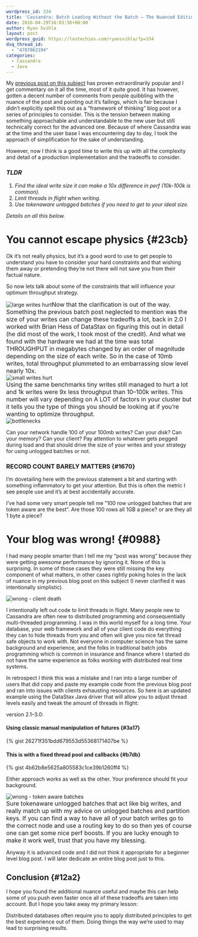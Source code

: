 ```yaml
---
wordpress_id: 334
title: 'Cassandra: Batch Loading Without the Batch — The Nuanced Edition'
date: 2016-04-29T16:03:56+00:00
author: Ryan Svihla
layout: post
wordpress_guid: https://lostechies.com/ryansvihla/?p=334
dsq_thread_id:
  - "4787862194"
categories:
  - Cassandra
  - Java
---
```

<p id="f7a7">
  My <a href="https://lostechies.com/ryansvihla/2014/08/28/cassandra-batch-loading-without-the-batch-keyword/" data-href="https://medium.com/@foundev/cassandra-batch-loading-without-the-batch-keyword-40f00e35e23e#.onf6o98p8">previous post on this subject</a> has proven extraordinarily popular and I get commentary on it all the time, most of it quite good. It has however, gotten a decent number of comments from people quibbling with the nuance of the post and pointing out it’s failings, which is fair because I didn’t explicitly spell this out as a “framework of thinking” blog post or a series of principles to consider. This is the tension between making something approachable and understandable to the new user but still technically correct for the advanced one. Because of where Cassandra was at the time and the user base I was encountering day to day, I took the approach of simplification for the sake of understanding.
</p>

<p id="fb4d">
  However, now I think is a good time to write this up with all the complexity and detail of a production implementation and the tradeoffs to consider.
</p>

### _TLDR_

  1. _Find the ideal write size it can make a 10x difference in perf (10k-100k is common)._
  2. _Limit threads in flight when writing._
  3. _Use tokenaware unlogged batches if you need to get to your ideal size._

_Details on all this below._

# You cannot escape physics {#23cb}

<p id="1466">
  Ok it’s not really physics, but it’s a good word to use to get people to understand you have to consider your hard constraints and that wishing them away or pretending they’re not there will not save you from their factual nature.
</p>

<p id="e744">
  So now lets talk about some of the constraints that will influence your optimum throughput strategy.
</p>

<div>
  <img src="https://cdn-images-1.medium.com/max/1600/0*_JADLLa1R1Noa6Gw.jpg" alt="large writes hurt" data-image-id="0*_JADLLa1R1Noa6Gw.jpg" data-external-src="http://i.imgur.com/7YloSab.jpg" /><span style="font-size: 16px;">Now that the clarification is out of the way. Something the previous batch post neglected to mention was the size of your writes can change these tradeoffs a lot, back in 2.0 I worked with Brian Hess of DataStax on figuring this out in detail (he did most of the work, I took most of the credit). And what we found with the hardware we had at the time was total THROUGHPUT in megabytes changed by an order of magnitude depending on the size of each write. So in the case of 10mb writes, total throughput plummeted to an embarrassing slow level nearly 10x.</span>
</div>

<div>
</div>

<div>
  <img src="https://cdn-images-1.medium.com/max/1600/0*DZevfAvMS0Pl9tnr.jpg" alt="small writes hurt" data-image-id="0*DZevfAvMS0Pl9tnr.jpg" data-external-src="http://i.imgur.com/XYNoQTg.jpg" />
</div>

<div>
  <span style="font-size: 16px;">Using the same benchmarks tiny writes still managed to hurt a lot and 1k writes were 9x less throughput than 10–100k writes. This number will vary depending on A LOT of factors in your cluster but it tells you the type of things you should be looking at if you’re wanting to optimize throughput.</span>
</div>

<div>
  <img src="https://cdn-images-1.medium.com/max/1600/0*tmKbJfaYo4_feKy_.jpg" alt="bottlenecks" data-image-id="0*tmKbJfaYo4_feKy_.jpg" data-external-src="http://i.imgur.com/zoP29qM.jpg" />
</div>

<p id="cca7">
  Can your network handle 100 of your 100mb writes? Can your disk? Can your memory? Can your client? Pay attention to whatever gets pegged during load and that should drive the size of your writes and your strategy for using unlogged batches or not.
</p>

### RECORD COUNT BARELY MATTERS {#1670}

<p id="48b1">
  I’m dovetailing here with the previous statement a bit and starting with something inflammatory to get your attention. But this is often the metric I see people use and it’s at best accidentally accurate.
</p>

<p id="d0f4">
  I’ve had some very smart people tell me “100 row unlogged batches that are token aware are the best”. Are those 100 rows all 1GB a piece? or are they all 1 byte a piece?
</p>

# Your blog was wrong! {#0988}

<p id="384c">
  I had many people smarter than I tell me my “post was wrong” because they were getting awesome performance by ignoring it. None of this is surprising. In some of those cases they were still missing the key component of what matters, in other cases rightly poking holes in the lack of nuance in my previous blog post on this subject (I never clarified it was intentionally simplistic).
</p>

<div>
  <img src="https://cdn-images-1.medium.com/max/1600/0*-fdAtLLPFkuqpB55.jpg" alt="wrong - client death" data-image-id="0*-fdAtLLPFkuqpB55.jpg" data-external-src="http://i.imgur.com/gaA9z4K.jpg" />
</div>

I intentionally left out code to limit threads in flight. Many people new to Cassandra are often new to distributed programming and consequentially multi-threaded programming. I was in this world myself for a long time. Your database, your web framework and all of your client code do everything they can to hide threads from you and often will give you nice fat thread safe objects to work with. Not everyone in computer science has the same background and experience, and the folks in traditional batch jobs programming which is common in insurance and finance where I started do not have the same experience as folks working with distributed real time systems.

<p id="60ed">
  In retrospect I think this was a mistake and I ran into a large number of users that did copy and paste my example code from the previous blog post and ran into issues with clients exhausting resources. So here is an updated example using the DataStax Java driver that will allow you to adjust thread levels easily and tweak the amount of threads in flight:
</p>

<p id="9da3">
  version 2.1–3.0:
</p>

#### Using classic manual manipulation of futures {#3a17}

{% gist 26271f351bdd679553d55368171407be %}

#### This is with a fixed thread pool and callbacks {#b7db}

{% gist 4b62b8e5625a805583c1ce39b1260ff4 %}

<p id="5472">
  Either approach works as well as the other. Your preference should fit your background.
</p>

<div>
  <img src="https://cdn-images-1.medium.com/max/1600/0*oD6iAaOa31e2FMlf.jpg" alt="wrong - token aware batches" data-image-id="0*oD6iAaOa31e2FMlf.jpg" data-external-src="http://i.imgur.com/VrrnQnQ.jpg" />
</div>

<div>
  <span style="font-size: 16px;">Sure tokenaware unlogged batches that act like big writes, and really match up with my advice on unlogged batches and partition keys. If you can find a way to have all of your batch writes go to the correct node and use a routing key to do so then yes of course one can get some nice perf boosts. If you are lucky enough to make it work well, trust that you have my blessing.</span>
</div>

<p id="a48d">
  Anyway it is advanced code and I did not think it appropriate for a beginner level blog post. I will later dedicate an entire blog post just to this.
</p>

## Conclusion {#12a2}

<p id="6e24">
  I hope you found the additional nuance useful and maybe this can help some of you push even faster once all of these tradeoffs are taken into account. But I hope you take away my primary lesson:
</p>

<p id="e337">
  Distributed databases often require you to apply distributed principles to get the best experience out of them. Doing things the way we’re used to may lead to surprising results.
</p>